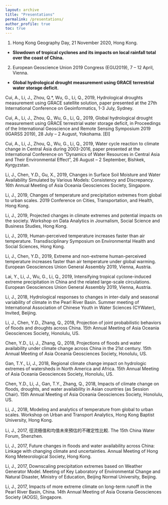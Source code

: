 ```yaml
---
layout: archive
title: "Presentations"
permalink: /presentations/
author_profile: true
toc: true
---
```


1. Hong Kong Geography Day, 21 November 2020, Hong Kong.
* **Slowdown of tropical cyclones and its impacts on local rainfall total over the coast of China.**

2. European Geoscience Union 2019 Congress (EGU2019), 7 – 12 April, Vienna.
* **Global hydrological drought measurement using  GRACE terrestrial water storage deficit.**

Cui, A., Li, J., Zhou, Q.*, Wu, G., Li, Q., 2019, Hydrological droughts measurement using GRACE satellite solution, paper presented at the 27th International Conference on Geoinformatics, 1-3 July, Sydney.

Cui, A., Li, J., Zhou, Q., Wu, G., Li, Q., 2019, Global hydrological drought measurement using GRACE terrestrial water storage deficit, in Proceedings of the International Geoscience and Remote Sensing Symposium 2019 (IGARSS 2019), 28 July – 2 August, Yokohama. [EI]

Cui, A., Li, J., Zhou, Q., Wu, G., Li, Q., 2019, Water cycle reaction to climate change in Central Asia during 2003-2016, paper presented at the International Conference on “Dynamics of Water Resources in Central Asia and Their Environmental Effect”, 26 August – 2 September, Bishkek, Kyrgyzstan.

Li, J., Chen, Y.D., Gu, X., 2019, Changes in Surface Soil Moisture and Water Availability Simulated by Various Models: Consistency and Discrepancy. 16th Annual Meeting of Asia Oceania Geosciences Society, Singapore.

Li, J., 2019, Changes of temperature and precipitation extremes from global to urban scales. 2019 Conference on Cities, Transportation, and Health, Hong Kong.

Li, J., 2019, Projected changes in climate extremes and potential impacts on the society. Workshop on Data Analytics in Journalism, Social Science and Business Studies, Hong Kong.

Li, J., 2019, Human-perceived temperature increases faster than air temperature. Transdisciplinary Symposium on Environmental Health and Social Sciences, Hong Kong.

Li, J., Chen, Y.D., 2019, Extreme and non-extreme human-perceived temperature increases faster than air temperature under global warming. European Geosciences Union General Assembly 2019, Vienna, Austria.

Lai, Y., Li, J., Wu, G., Li, Q., 2019, Intensifying tropical cyclone-induced extreme precipitation in China and the related large-scale circulations. European Geosciences Union General Assembly 2019, Vienna, Austria.

Li, J., 2018, Hydrological responses to changes in inter-daily and seasonal variability of climate in the Pearl River Basin. Summer meeting of International Association of Chinese Youth in Water Sciences (CYWater), Invited, Beijing.

Li, J., Chen, Y.D., Zhang, Q., 2018, Projection of joint probabilistic behaviors of floods and droughts across China. 15th Annual Meeting of Asia Oceania Geosciences Society, Honolulu, US. 

Chen, Y.D., Li, J., Zhang, Q., 2018, Projections of floods and water availability under climate change across China in the 21st century. 15th Annual Meeting of Asia Oceania Geosciences Society, Honolulu, US.

Gan, T.Y., Li, J., 2018, Regional climate change impact on hydrologic extremes of watersheds in North America and Africa. 15th Annual Meeting of Asia Oceania Geosciences Society, Honolulu, US.

Chen, Y.D., Li, J., Gan, T.Y., Zhang, Q., 2018, Impacts of climate change on floods, droughts, and water availability in Asian countries (as Session Chair). 15th Annual Meeting of Asia Oceania Geosciences Society, Honolulu, US.

Li, J., 2018, Modeling and analytics of temperature from global to urban scales. Workshop on Urban and Transport Analytics, Hong Kong Baptist University, Hong Kong.

Li, J., 2017, 徑流極值和均值未來預估的不確定性比較. The 15th China Water Forum, Shenzhen.

Li, J., 2017, Future changes in floods and water availability across China: Linkage with changing climate and uncertainties. Annual Meeting of Hong Kong Meteorological Society, Hong Kong.

Li, J., 2017, Downscaling precipitation extremes based on Weather Generator Model. Meeting of Key Laboratory of Environmental Change and Natural Disaster, Ministry of Education, Beijing Normal University, Beijing.

Li, J., 2017, Impacts of more extreme climate on long-term runoff in the Pearl River Basin, China. 14th Annual Meeting of Asia Oceania Geosciences Society (AOGS), Singapore.
